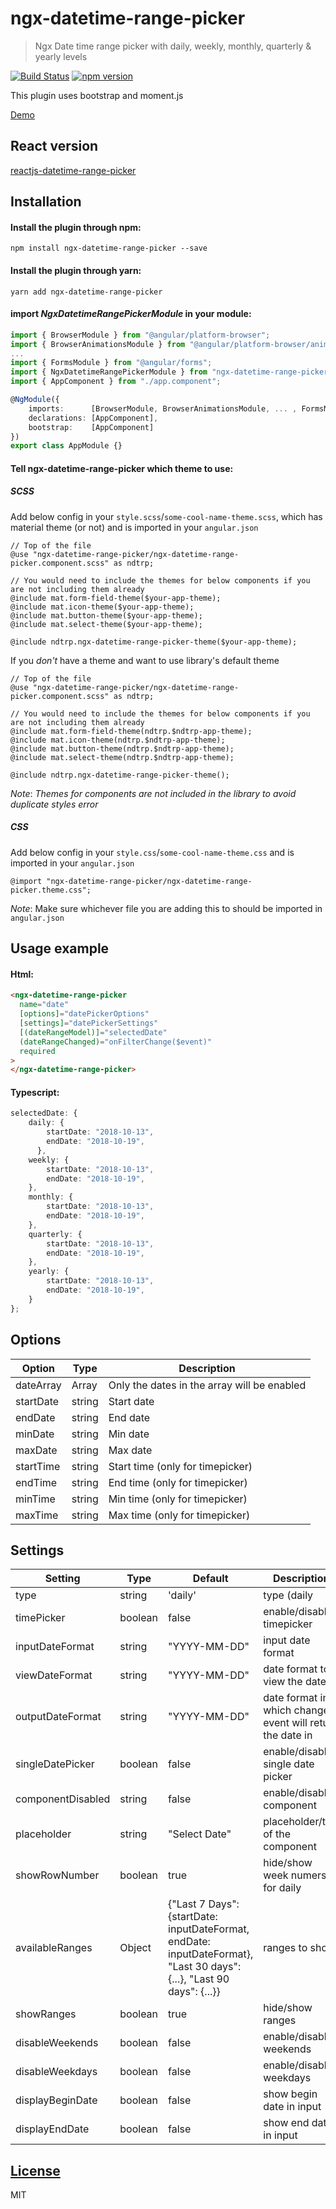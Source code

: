 # ngx-datetime-range-picker

> Ngx Date time range picker with daily, weekly, monthly, quarterly & yearly levels

[![Build Status](https://travis-ci.org/BhavinPatel04/ngx-datetime-range-picker.svg?branch=master)](https://travis-ci.org/BhavinPatel04/ngx-datetime-range-picker)
[![npm version](https://badge.fury.io/js/ngx-datetime-range-picker.svg)](https://badge.fury.io/js/ngx-datetime-range-picker)

This plugin uses bootstrap and moment.js

[Demo](https://bhavinpatel04.github.io/ngx-datetime-range-picker/)

## React version

[reactjs-datetime-range-picker](https://github.com/BhavinPatel04/reactjs-datetime-range-picker)

## Installation

#### Install the plugin through npm:

```
npm install ngx-datetime-range-picker --save
```

#### Install the plugin through yarn:

```
yarn add ngx-datetime-range-picker
```

#### import _NgxDatetimeRangePickerModule_ in your module:

```typescript
import { BrowserModule } from "@angular/platform-browser";
import { BrowserAnimationsModule } from "@angular/platform-browser/animations";
...
import { FormsModule } from "@angular/forms";
import { NgxDatetimeRangePickerModule } from "ngx-datetime-range-picker";
import { AppComponent } from "./app.component";

@NgModule({
    imports:      [BrowserModule, BrowserAnimationsModule, ... , FormsModule, NgxDatetimeRangePickerModule.forRoot()],
    declarations: [AppComponent],
    bootstrap:    [AppComponent]
})
export class AppModule {}
```

#### Tell ngx-datetime-range-picker which theme to use:<br/>

##### SCSS

Add below config in your `style.scss`/`some-cool-name-theme.scss`, which has material theme (or not) and is imported in your `angular.json`

```
// Top of the file
@use "ngx-datetime-range-picker/ngx-datetime-range-picker.component.scss" as ndtrp;

// You would need to include the themes for below components if you are not including them already
@include mat.form-field-theme($your-app-theme);
@include mat.icon-theme($your-app-theme);
@include mat.button-theme($your-app-theme);
@include mat.select-theme($your-app-theme);

@include ndtrp.ngx-datetime-range-picker-theme($your-app-theme);
```

If you _don't_ have a theme and want to use library's default theme

```
// Top of the file
@use "ngx-datetime-range-picker/ngx-datetime-range-picker.component.scss" as ndtrp;

// You would need to include the themes for below components if you are not including them already
@include mat.form-field-theme(ndtrp.$ndtrp-app-theme);
@include mat.icon-theme(ndtrp.$ndtrp-app-theme);
@include mat.button-theme(ndtrp.$ndtrp-app-theme);
@include mat.select-theme(ndtrp.$ndtrp-app-theme);

@include ndtrp.ngx-datetime-range-picker-theme();
```

_Note_: _Themes for components are not included in the library to avoid duplicate styles error_

##### CSS

Add below config in your `style.css`/`some-cool-name-theme.css` and is imported in your `angular.json`

```
@import "ngx-datetime-range-picker/ngx-datetime-range-picker.theme.css";
```

_Note_: Make sure whichever file you are adding this to should be imported in `angular.json`

## Usage example

#### Html:

```html
<ngx-datetime-range-picker
  name="date"
  [options]="datePickerOptions"
  [settings]="datePickerSettings"
  [(dateRangeModel)]="selectedDate"
  (dateRangeChanged)="onFilterChange($event)"
  required
>
</ngx-datetime-range-picker>
```

#### Typescript:

```typescript
selectedDate: {
    daily: {
        startDate: "2018-10-13",
        endDate: "2018-10-19",
      },
    weekly: {
        startDate: "2018-10-13",
        endDate: "2018-10-19",
    },
    monthly: {
        startDate: "2018-10-13",
        endDate: "2018-10-19",
    },
    quarterly: {
        startDate: "2018-10-13",
        endDate: "2018-10-19",
    },
    yearly: {
        startDate: "2018-10-13",
        endDate: "2018-10-19",
    }
};
```

## Options

| Option    | Type   | Description                                 |
| --------- | ------ | ------------------------------------------- |
| dateArray | Array  | Only the dates in the array will be enabled |
| startDate | string | Start date                                  |
| endDate   | string | End date                                    |
| minDate   | string | Min date                                    |
| maxDate   | string | Max date                                    |
| startTime | string | Start time (only for timepicker)            |
| endTime   | string | End time (only for timepicker)              |
| minTime   | string | Min time (only for timepicker)              |
| maxTime   | string | Max time (only for timepicker)              |

## Settings

| Setting           | Type    | Default                                                                                                               | Description                                               |
| ----------------- | ------- | --------------------------------------------------------------------------------------------------------------------- | --------------------------------------------------------- |
| type              | string  | 'daily'                                                                                                               | type (daily                                               | weekly | monthly | quarterly | yearly) |
| timePicker        | boolean | false                                                                                                                 | enable/disable timepicker                                 |
| inputDateFormat   | string  | "YYYY-MM-DD"                                                                                                          | input date format                                         |
| viewDateFormat    | string  | "YYYY-MM-DD"                                                                                                          | date format to view the date in                           |
| outputDateFormat  | string  | "YYYY-MM-DD"                                                                                                          | date format in which change event will return the date in |
| singleDatePicker  | boolean | false                                                                                                                 | enable/disable single date picker                         |
| componentDisabled | string  | false                                                                                                                 | enable/disable component                                  |
| placeholder       | string  | "Select Date"                                                                                                         | placeholder/title of the component                        |
| showRowNumber     | boolean | true                                                                                                                  | hide/show week numers for daily                           |
| availableRanges   | Object  | {"Last 7 Days": {startDate: inputDateFormat, endDate: inputDateFormat}, "Last 30 days": {...}, "Last 90 days": {...}} | ranges to show                                            |
| showRanges        | boolean | true                                                                                                                  | hide/show ranges                                          |
| disableWeekends   | boolean | false                                                                                                                 | enable/disable weekends                                   |
| disableWeekdays   | boolean | false                                                                                                                 | enable/disable weekdays                                   |
| displayBeginDate  | boolean | false                                                                                                                 | show begin date in input                                  |
| displayEndDate    | boolean | false                                                                                                                 | show end date in input                                    |

## [License](https://github.com/BhavinPatel04/ngx-datetime-range-picker/blob/master/LICENSE)

MIT
